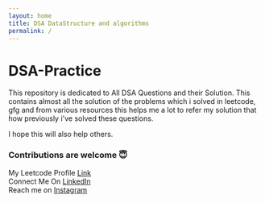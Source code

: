 ```yaml
---
layout: home
title: DSA DataStructure and algorithms
permalink: /
---
```


# DSA-Practice
 
This repository is dedicated to All DSA Questions and their Solution.
This contains almost all the solution of the problems which i solved in leetcode, gfg and from various resources
this helps me a lot to refer my solution that how previously i've solved these questions.

I hope this will also help others.

### Contributions are welcome 	:innocent:
My Leetcode Profile [Link](https://leetcode.com/IshuPrabhakar/)   
Connect Me On [LinkedIn](https://www.linkedin.com/in/ishuprabhakar/)  
Reach me on [Instagram](https://www.instagram.com/ishuprabhakar/)  
